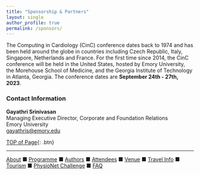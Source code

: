 ```yaml
---
title: "Sponsorship & Partners"
layout: single
author_profile: true
permalink: /sponsors/
---
```

<a name="top"></a>The Computing in Cardiology (CinC) conference dates back to 1974 and has been held around the globe in countries including Czech Republic, Italy, Singapore, Netherlands and France. For the first time since 2014, the CinC conference will be held in the United States, hosted by Emory University, the Morehouse School of Medicine, and the Georgia Institute of Technology in Atlanta, Georgia. The conference dates are **September 24th - 27th, 2023**.


### Contact Information

**Gayathri Srinivasan**\
Managing Executive Director, Corporate and Foundation Relations\
Emory University\
<gayathris@emory.edu>

[TOP of Page](#top){: .btn}

---

[About](../about/) &#9632; [Programme](../programme/) &#9632; [Authors](../authors) &#9632; [Attendees](../attendees/) &#9632; [Venue](../venue/) &#9632; [Travel Info](../travel) &#9632; [Tourism](../tourism/) &#9632; [PhysioNet Challenge](../challenge/) &#9632; [FAQ](../faq/)